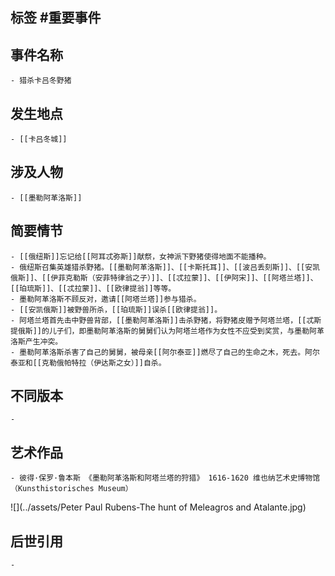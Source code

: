 ## 标签  #重要事件
## 事件名称
	- 猎杀卡吕冬野猪
## 发生地点
	- [[卡吕冬城]]
## 涉及人物
	- [[墨勒阿革洛斯]]
## 简要情节
	- [[俄纽斯]]忘记给[[阿耳忒弥斯]]献祭，女神派下野猪使得地面不能播种。
	- 俄纽斯召集英雄猎杀野猪。[[墨勒阿革洛斯]]、[[卡斯托耳]]、[[波吕丢刻斯]]、[[安凯俄斯]]、[[伊菲克勒斯（安菲特律翁之子）]]、[[忒拉蒙]]、[[伊阿宋]]、[[阿塔兰塔]]、[[珀琉斯]]、[[忒拉蒙]]、[[欧律提翁]]等等。
	- 墨勒阿革洛斯不顾反对，邀请[[阿塔兰塔]]参与猎杀。
	- [[安凯俄斯]]被野兽所杀，[[珀琉斯]]误杀[[欧律提翁]]。
	- 阿塔兰塔首先击中野兽背部，[[墨勒阿革洛斯]]击杀野猪，将野猪皮赠予阿塔兰塔，[[忒斯提俄斯]]的儿子们，即墨勒阿革洛斯的舅舅们认为阿塔兰塔作为女性不应受到奖赏，与墨勒阿革洛斯产生冲突。
	- 墨勒阿革洛斯杀害了自己的舅舅，被母亲[[阿尔泰亚]]燃尽了自己的生命之木，死去。阿尔泰亚和[[克勒俄帕特拉（伊达斯之女）]]自杀。
## 不同版本
	-
## 艺术作品
	- 彼得·保罗·鲁本斯 《墨勒阿革洛斯和阿塔兰塔的狩猎》 1616-1620 维也纳艺术史博物馆（Kunsthistorisches Museum）
 ![](../assets/Peter Paul Rubens-The hunt of Meleagros and Atalante.jpg)
## 后世引用
	-
